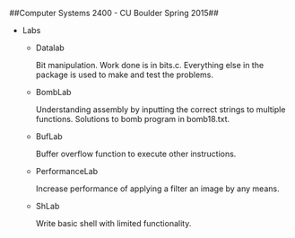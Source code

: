 ##Computer Systems 2400 - CU Boulder Spring 2015##
* Labs 
  * Datalab
  
    Bit manipulation. Work done is in bits.c. Everything else in the package is used to make and test the problems.

  * BombLab

    Understanding assembly by inputting the correct strings to multiple functions. Solutions to bomb program in bomb18.txt.

  * BufLab

  	Buffer overflow function to execute other instructions.

  * PerformanceLab

  	Increase performance of applying a filter an image by any means.

  * ShLab

  	Write basic shell with limited functionality.
